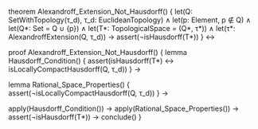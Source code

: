 theorem Alexandroff_Extension_Not_Hausdorff() {
  let(Q: SetWithTopology(τ_d), τ_d: EuclideanTopology) ∧
  let(p: Element, p ∉ Q) ∧
  let(Q*: Set = Q ∪ {p}) ∧
  let(T*: TopologicalSpace = (Q*, τ*)) ∧
  let(τ*: AlexandroffExtension(Q, τ_d)) →
  assert(¬isHausdorff(T*))
} ↔

proof Alexandroff_Extension_Not_Hausdorff() {
  lemma Hausdorff_Condition() {
    assert(isHausdorff(T*) ↔ isLocallyCompactHausdorff(Q, τ_d))
  } →
  
  lemma Rational_Space_Properties() {
    assert(¬isLocallyCompactHausdorff(Q, τ_d))
  } →
  
  apply(Hausdorff_Condition()) →
  apply(Rational_Space_Properties()) →
  assert(¬isHausdorff(T*)) →
  conclude()
}